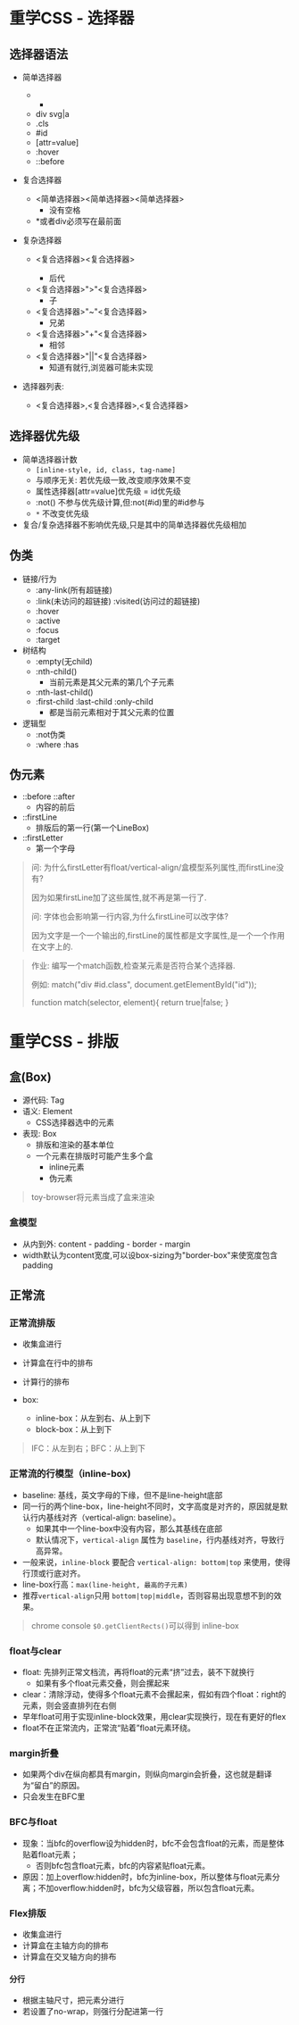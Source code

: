 # 重学CSS - 选择器

## 选择器语法

- 简单选择器
  - *
  - div svg|a
  - .cls
  - \#id
  - [attr=value]
  - :hover
  - ::before

- 复合选择器
  - <简单选择器><简单选择器><简单选择器>
    - 没有空格
  - *或者div必须写在最前面
- 复杂选择器
  - <复合选择器><sp><复合选择器>
    - 后代
  - <复合选择器>">"<复合选择器>
    - 子
  - <复合选择器>"~"<复合选择器>
    - 兄弟
  - <复合选择器>"+"<复合选择器>
    - 相邻
  - <复合选择器>"||"<复合选择器>
    - 知道有就行,浏览器可能未实现
- 选择器列表: 
  - <复合选择器>,<复合选择器>,<复合选择器>

## 选择器优先级

- 简单选择器计数
  - `[inline-style, id, class, tag-name]`
  - 与顺序无关: 若优先级一致,改变顺序效果不变
  - 属性选择器[attr=value]优先级 = id优先级
  - :not() 不参与优先级计算,但:not(#id)里的#id参与
  - `*` 不改变优先级
- 复合/复杂选择器不影响优先级,只是其中的简单选择器优先级相加

## 伪类

- 链接/行为
  - :any-link(所有超链接)
  - :link(未访问的超链接) :visited(访问过的超链接)
  - :hover
  - :active
  - :focus
  - :target
- 树结构
  - :empty(无child)
  - :nth-child() 
    - 当前元素是其父元素的第几个子元素
  - :nth-last-child()
  - :first-child :last-child :only-child
    - 都是当前元素相对于其父元素的位置
- 逻辑型
  - :not伪类
  - :where :has

## 伪元素

- ::before ::after
  - 内容的前后
- ::firstLine
  - 排版后的第一行(第一个LineBox)
- ::firstLetter
  - 第一个字母

> 问: 为什么firstLetter有float/vertical-align/盒模型系列属性,而firstLine没有?
>
> 因为如果firstLine加了这些属性,就不再是第一行了.
>
> 问: 字体也会影响第一行内容,为什么firstLine可以改字体?
>
> 因为文字是一个一个输出的,firstLine的属性都是文字属性,是一个一个作用在文字上的.

> 作业: 编写一个match函数,检查某元素是否符合某个选择器.
>
> 例如: match("div #id.class", document.getElementById("id"));
>
> function match(selector, element){ return true|false; }



# 重学CSS - 排版

## 盒(Box)

- 源代码: Tag
- 语义: Element
  - CSS选择器选中的元素
- 表现: Box
  - 排版和渲染的基本单位
  - 一个元素在排版时可能产生多个盒
    - inline元素
    - 伪元素

> toy-browser将元素当成了盒来渲染

### 盒模型

- 从内到外: content - padding - border - margin
- width默认为content宽度,可以设box-sizing为"border-box"来使宽度包含padding

## 正常流

### 正常流排版

- 收集盒进行
- 计算盒在行中的排布
- 计算行的排布

- box: 
  - inline-box：从左到右、从上到下
  - block-box：从上到下

> IFC：从左到右；BFC：从上到下

### 正常流的行模型（inline-box)

- baseline: 基线，英文字母的下缘，但不是line-height底部
- 同一行的两个line-box，line-height不同时，文字高度是对齐的，原因就是默认行内基线对齐（vertical-align: baseline）。
  - 如果其中一个line-box中没有内容，那么其基线在底部
  - 默认情况下，`vertical-align` 属性为 `baseline`，行内基线对齐，导致行高异常。
- 一般来说，`inline-block` 要配合 `vertical-align: bottom|top` 来使用，使得行顶或行底对齐。
- line-box行高：`max(line-height, 最高的子元素)`
- 推荐`vertical-align`只用 `bottom|top|middle`，否则容易出现意想不到的效果。

> chrome console `$0.getClientRects()`可以得到 inline-box

### float与clear

- float: 先排列正常文档流，再将float的元素“挤”过去，装不下就换行
  - 如果有多个float元素交叠，则会摞起来
- clear：清除浮动，使得多个float元素不会摞起来，假如有四个float：right的元素，则会竖直排列在右侧
- 早年float可用于实现inline-block效果，用clear实现换行，现在有更好的flex
- float不在正常流内，正常流“贴着”float元素环绕。

### margin折叠

- 如果两个div在纵向都具有margin，则纵向margin会折叠，这也就是翻译为“留白”的原因。
- 只会发生在BFC里

### BFC与float

- 现象：当bfc的overflow设为hidden时，bfc不会包含float的元素，而是整体贴着float元素；
  - 否则bfc包含float元素，bfc的内容紧贴float元素。
- 原因：加上overflow:hidden时，bfc为inline-box，所以整体与float元素分离；不加overflow:hidden时，bfc为父级容器，所以包含float元素。

### Flex排版

- 收集盒进行
- 计算盒在主轴方向的排布
- 计算盒在交叉轴方向的排布

#### 分行

- 根据主轴尺寸，把元素分进行
- 若设置了no-wrap，则强行分配进第一行